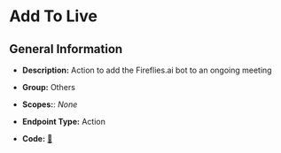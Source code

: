 # Add To Live

## General Information

- **Description:** Action to add the Fireflies.ai bot to an ongoing meeting

- **Group:** Others
- **Scopes:**: _None_
- **Endpoint Type:** Action
- **Code:** [🔗](https://github.com/NangoHQ/integration-templates/tree/main/integrations/fireflies/actions/add-to-live.ts)
